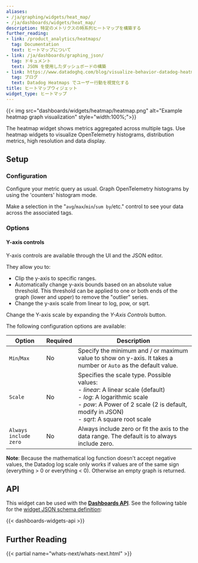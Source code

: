 ```yaml
---
aliases:
- /ja/graphing/widgets/heat_map/
- /ja/dashboards/widgets/heat_map/
description: 特定のメトリクスの時系列ヒートマップを構築する
further_reading:
- link: /product_analytics/heatmaps/
  tag: Documentation
  text: ヒートマップについて
- link: /ja/dashboards/graphing_json/
  tag: ドキュメント
  text: JSON を使用したダッシュボードの構築
- link: https://www.datadoghq.com/blog/visualize-behavior-datadog-heatmaps/
  tag: ブログ
  text: Datadog Heatmaps でユーザー行動を視覚化する
title: ヒートマップウィジェット
widget_type: ヒートマップ
---
```


{{< img src="dashboards/widgets/heatmap/heatmap.png" alt="Example heatmap graph visualization" style="width:100%;">}}

The heatmap widget shows metrics aggregated across multiple tags. Use heatmap widgets to visualize OpenTelemetry histograms, distribution metrics, high resolution and data display.

## Setup

### Configuration

Configure your metric query as usual. Graph OpenTelemetry histograms by using the 'counters' histogram mode.

Make a selection in the "`avg`/`max`/`min`/`sum by`/etc." control to see your data across the associated tags.

### Options

#### Y-axis controls

Y-axis controls are available through the UI and the JSON editor.

They allow you to:

* Clip the y-axis to specific ranges.
* Automatically change y-axis bounds based on an absolute value threshold. This threshold can be applied to one or both ends of the graph (lower and upper) to remove the "outlier" series.
* Change the y-axis scale from linear to log, pow, or sqrt.

Change the Y-axis scale by expanding the *Y-Axis Controls* button.

The following configuration options are available:

| Option                | Required | Description                                                                                                                                                                                                       |
|-----------------------|----------|-------------------------------------------------------------------------------------------------------------------------------------------------------------------------------------------------------------------|
| `Min`/`Max`           | No       | Specify the minimum and / or maximum value to show on y-axis. It takes a number or `Auto` as the default value.                                                                                                   |
| `Scale`               | No       | Specifies the scale type. Possible values:<br>- *linear*: A linear scale (default)<br>- *log*: A logarithmic scale<br>- *pow*: A Power of 2 scale (2 is default, modify in JSON)<br>- *sqrt*: A square root scale |
| `Always include zero` | No       | Always include zero or fit the axis to the data range. The default is to always include zero.                                                                                                                     |

**Note**: Because the mathematical log function doesn't accept negative values, the Datadog log scale only works if values are of the same sign (everything > 0 or everything < 0). Otherwise an empty graph is returned.

## API

This widget can be used with the **[Dashboards API][2]**. See the following table for the [widget JSON schema definition][3]:

{{< dashboards-widgets-api >}}

## Further Reading

{{< partial name="whats-next/whats-next.html" >}}

[1]: /ja/events/explorer/#search-syntax
[2]: /ja/api/latest/dashboards/
[3]: /ja/dashboards/graphing_json/widget_json/